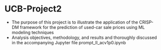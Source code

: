 # UCB-Project2
 
- The purpose of this project is to illustrate the application of the CRISP-DM framework for the prediction of used-car sale prices using ML modeling techniques
- Analysis objectives, methodology, and results and thoroughly discussed in the accompanying Jupyter file prompt_II_acv1p0.ipynb
